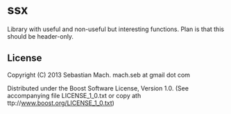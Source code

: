 ssx
===

Library with useful and non-useful but interesting functions. Plan is that this should be header-only.


License
-------

Copyright (C) 2013 Sebastian Mach. mach.seb at gmail dot com

Distributed under the Boost Software License, Version 1.0. (See
accompanying file LICENSE_1_0.txt or copy ath ttp://www.boost.org/LICENSE_1_0.txt)
